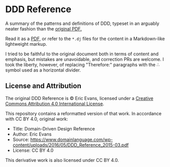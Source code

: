 # DDD Reference

A summary of the patterns and definitions of DDD, typeset in an arguably neater fashion than the [original PDF.](https://www.domainlanguage.com/wp-content/uploads/2016/05/DDD_Reference_2015-03.pdf)

Read it as a [PDF,](./ddd-reference.pdf) or refer to the `*.dj` files for the content in a Markdown-like lightweight markup. 

I tried to be faithful to the original document both in terms of content and emphasis, but mistakes are unavoidable, and correction PRs are welcome.
I took the liberty, however, of replacing "Therefore:" paragraphs with the ∴ symbol used as a horizontal divider.

## License and Attribution

The original DDD Reference is © Eric Evans, licensed under a [Creative Commons Attribution 4.0 International License](https://creativecommons.org/licenses/by/4.0/).

This repository contains a reformatted version of that work. In accordance with CC BY 4.0, original work:

- Title: Domain-Driven Design Reference
- Author: Eric Evans
- Source: https://www.domainlanguage.com/wp-content/uploads/2016/05/DDD_Reference_2015-03.pdf
- License: CC BY 4.0

This derivative work is also licensed under CC BY 4.0.
